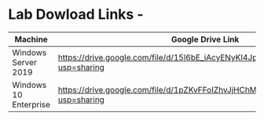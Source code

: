 # Lab Dowload Links - 

|    Machine    |  Google Drive Link  |
|---------------|---------------------|
|Windows Server 2019 | https://drive.google.com/file/d/15l6bE_iAcyENyKI4JpzLRxYdp3SEOZpa/view?usp=sharing |
|Windows 10 Enterprise | https://drive.google.com/file/d/1pZKvFFoIZhvJjHChM5Plv_d9Yw523zSO/view?usp=sharing |
